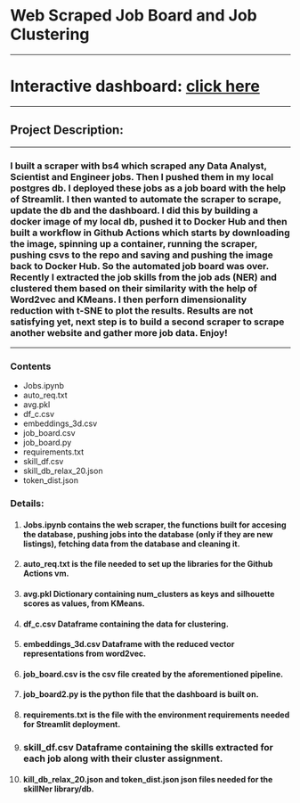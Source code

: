 # Web Scraped Job Board and Job Clustering
---
# Interactive dashboard: [click here](https://asteriosds-web-scraped-job-board-job-board2-z98535.streamlit.app/)
---
## Project Description:
---
### I built a scraper with bs4 which scraped any Data Analyst, Scientist and Engineer jobs. Then I pushed them in my local postgres db. I deployed these jobs as a job board with the help of Streamlit. I then wanted to automate the scraper to scrape, update the db and the dashboard. I did this by building a docker image of my local db, pushed it to Docker Hub and then built a workflow in Github Actions which starts by downloading the image, spinning up a container, running the scraper, pushing csvs to the repo and saving and pushing the image back to Docker Hub. So the automated job board was over. Recently I extracted the job skills from the job ads (NER) and clustered them based on their similarity with the help of Word2vec and KMeans. I then perforn dimensionality reduction with t-SNE to plot the results. Results are not satisfying yet, next step is to build a second scraper to scrape another website and gather more job data. Enjoy!

---
### Contents

- Jobs.ipynb
- auto_req.txt
- avg.pkl
- df_c.csv
- embeddings_3d.csv
- job_board.csv
- job_board.py
- requirements.txt
- skill_df.csv
- skill_db_relax_20.json
- token_dist.json

### Details:
1. #### **Jobs.ipynb** contains the web scraper, the functions built for accesing the database, pushing jobs into the database (only if they are new listings), fetching data from the database and cleaning it.
2. #### **auto_req.txt** is the file needed to set up the libraries for the Github Actions vm.
3. #### **avg.pkl** Dictionary containing num_clusters as keys and silhouette scores as values, from KMeans.
4. #### **df_c.csv** Dataframe containing the data for clustering.
5. #### **embeddings_3d.csv** Dataframe with the reduced vector representations from word2vec.
6. #### **job_board.csv** is the csv file created by the aforementioned pipeline.
7. #### **job_board2.py** is the python file that the dashboard is built on.
8. #### **requirements.txt** is the file with the environment requirements needed for Streamlit deployment.
9. ### **skill_df.csv** Dataframe containing the skills extracted for each job along with their cluster assignment.
10. #### **kill_db_relax_20.json** and **token_dist.json** json files needed for the skillNer library/db.
